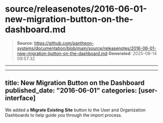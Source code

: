 # source/releasenotes/2016-06-01-new-migration-button-on-the-dashboard.md

> **Source**: https://github.com/pantheon-systems/documentation/blob/main/source/releasenotes/2016-06-01-new-migration-button-on-the-dashboard.md
> **Generated**: 2025-08-14 09:57:32

---

---
title: New Migration Button on the Dashboard
published_date: "2016-06-01"
categories: [user-interface]
---
We added a **Migrate Existing Site** button to the User and Organization Dashboards to help guide you through the import process.
